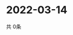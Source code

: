 # 2022-03-14
  共 0条

  <!-- BEGIN -->
  <!-- 最后更新时间Mon Mar 14 2022 10:06:18 GMT+0000 (Coordinated Universal Time) -->
  
  <!-- END -->
  
  